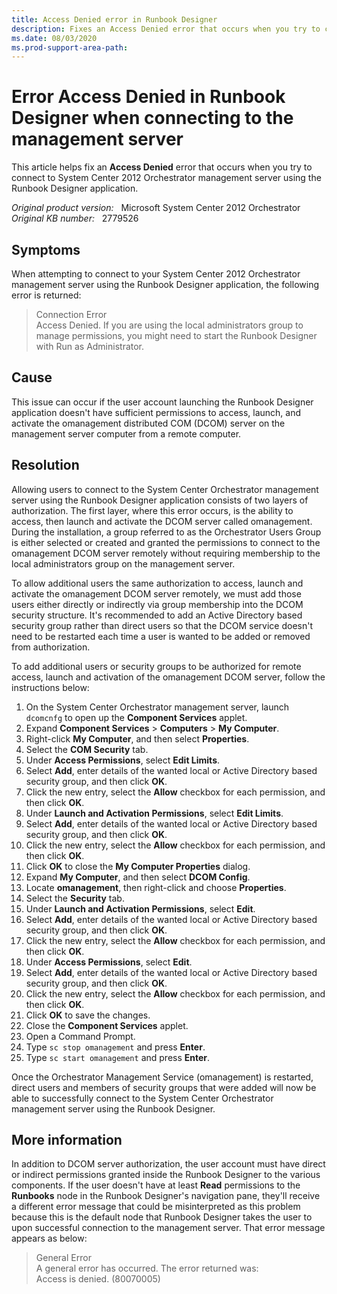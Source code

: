 ```yaml
---
title: Access Denied error in Runbook Designer
description: Fixes an Access Denied error that occurs when you try to connect to System Center 2012 Orchestrator management server using the Runbook Designer application.
ms.date: 08/03/2020
ms.prod-support-area-path: 
---
```

# Error Access Denied in Runbook Designer when connecting to the management server

This article helps fix an **Access Denied** error that occurs when you try to connect to System Center 2012 Orchestrator management server using the Runbook Designer application.

_Original product version:_ &nbsp; Microsoft System Center 2012 Orchestrator  
_Original KB number:_ &nbsp; 2779526

## Symptoms

When attempting to connect to your System Center 2012 Orchestrator management server using the Runbook Designer application, the following error is returned:

> Connection Error  
> Access Denied. If you are using the local administrators group to manage permissions, you might need to start the Runbook Designer with Run as Administrator.

## Cause

This issue can occur if the user account launching the Runbook Designer application doesn't have sufficient permissions to access, launch, and activate the omanagement distributed COM (DCOM) server on the management server computer from a remote computer.

## Resolution

Allowing users to connect to the System Center Orchestrator management server using the Runbook Designer application consists of two layers of authorization. The first layer, where this error occurs, is the ability to access, then launch and activate the DCOM server called omanagement. During the installation, a group referred to as the Orchestrator Users Group is either selected or created and granted the permissions to connect to the omanagement DCOM server remotely without requiring membership to the local administrators group on the management server.

To allow additional users the same authorization to access, launch and activate the omanagement DCOM server remotely, we must add those users either directly or indirectly via group membership into the DCOM security structure. It's recommended to add an Active Directory based security group rather than direct users so that the DCOM service doesn't need to be restarted each time a user is wanted to be added or removed from authorization.

To add additional users or security groups to be authorized for remote access, launch and activation of the omanagement DCOM server, follow the instructions below:

1. On the System Center Orchestrator management server, launch `dcomcnfg` to open up the **Component Services** applet.
2. Expand **Component Services** > **Computers** > **My Computer**.
3. Right-click **My Computer**, and then select **Properties**.
4. Select the **COM Security** tab.
5. Under **Access Permissions**, select **Edit Limits**.
6. Select **Add**, enter details of the wanted local or Active Directory based security group, and then click **OK**.
7. Click the new entry, select the **Allow** checkbox for each permission, and then click **OK**.
8. Under **Launch and Activation Permissions**, select **Edit Limits**.
9. Select **Add**, enter details of the wanted local or Active Directory based security group, and then click **OK**.
10. Click the new entry, select the **Allow** checkbox for each permission, and then click **OK**.
11. Click **OK** to close the **My Computer Properties** dialog.
12. Expand **My Computer**, and then select **DCOM Config**.
13. Locate **omanagement**, then right-click and choose **Properties**.
14. Select the **Security** tab.
15. Under **Launch and Activation Permissions**, select **Edit**.
16. Select **Add**, enter details of the wanted local or Active Directory based security group, and then click **OK**.
17. Click the new entry, select the **Allow** checkbox for each permission, and then click **OK**.
18. Under **Access Permissions**, select **Edit**.
19. Select **Add**, enter details of the wanted local or Active Directory based security group, and then click **OK**.
20. Click the new entry, select the **Allow** checkbox for each permission, and then click **OK**.
21. Click **OK** to save the changes.
22. Close the **Component Services** applet.
23. Open a Command Prompt.
24. Type `sc stop omanagement` and press **Enter**.
25. Type `sc start omanagement` and press **Enter**.

Once the Orchestrator Management Service (omanagement) is restarted, direct users and members of security groups that were added will now be able to successfully connect to the System Center Orchestrator management server using the Runbook Designer.

## More information

In addition to DCOM server authorization, the user account must have direct or indirect permissions granted inside the Runbook Designer to the various components. If the user doesn't have at least **Read** permissions to the **Runbooks** node in the Runbook Designer's navigation pane, they'll receive a different error message that could be misinterpreted as this problem because this is the default node that Runbook Designer takes the user to upon successful connection to the management server. That error message appears as below:

> General Error  
> A general error has occurred. The error returned was:  
> Access is denied. (80070005)
